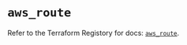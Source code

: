 # `aws_route`

Refer to the Terraform Registory for docs: [`aws_route`](https://registry.terraform.io/providers/hashicorp/aws/3.76.1/docs/resources/route).

